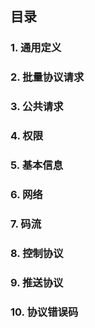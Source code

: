 ## 目录
### 1. 通用定义
### 2. 批量协议请求
### 3. 公共请求
### 4. 权限
### 5. 基本信息
### 6. 网络
### 7. 码流
### 8. 控制协议
### 9. 推送协议
### 10. 协议错误码
